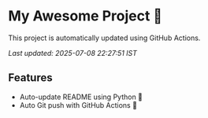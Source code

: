 # My Awesome Project 🚀

This project is automatically updated using GitHub Actions.

_Last updated: 2025-07-08 22:27:51 IST_

## Features
- Auto-update README using Python 🐍
- Auto Git push with GitHub Actions 🤖
